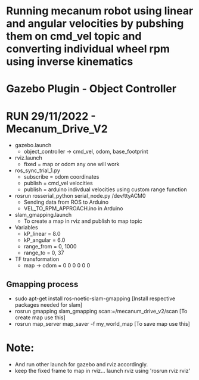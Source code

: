 # Running mecanum robot using linear and angular velocities by pubshing them on cmd_vel topic and converting individual wheel rpm using inverse kinematics

# Gazebo Plugin - Object Controller



# RUN 29/11/2022 - Mecanum_Drive_V2
- gazebo.launch
    - object_controller -> cmd_vel, odom, base_footprint
- rviz.launch
    - fixed = map or odom any one will work
- ros_sync_trial_1.py
    - subscribe = odom coordinates
    - publish = cmd_vel velocities
    - publish = arduino indivdual velocities using custom range function
- rosrun rosserial_python serial_node.py /dev/ttyACM0
    - Sending data from ROS to Arduino
    - VEL_TO_RPM_APPROACH.ino in Arduino
- slam_gmapping.launch
    - To create a map in rviz and publish to map topic
- Variables
    - kP_linear = 8.0
    - kP_angular = 6.0
    - range_from = 0, 1000
    - range_to = 0, 37
- TF transformation
    - map -> odom = 0 0 0 0 0 0



## Gmapping process
- sudo apt-get install ros-noetic-slam-gmapping [Install respective packages needed for slam]
- rosrun gmapping slam_gmapping scan:=/mecanum_drive_v2/scan [To create map use this]
- rosrun map_server map_saver -f my_world_map [To save map use this]


# Note:
- And run other launch for gazebo and rviz accordingly.
- keep the fixed frame to map in rviz... launch rviz using 'rosrun rviz rviz'
